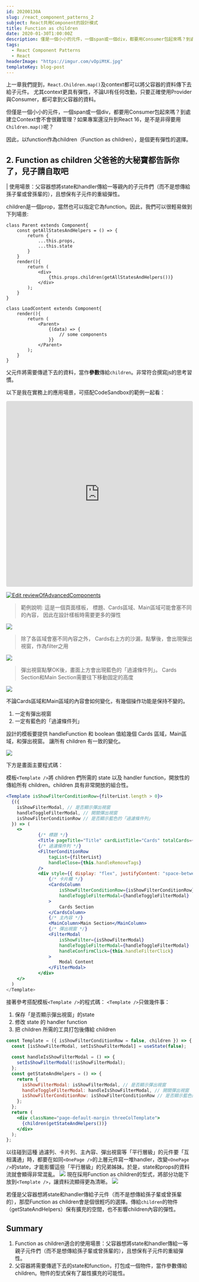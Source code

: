 ```yaml
---
id: 20200130A
slug: /react_component_patterns_2
subject: React共用Component的設計模式
title: Function as children
date: 2020-01-30T1:00:00Z
description: 僅是一個小小的元件，一個span或一個div，都要用Consumer包起來嗎？到處建立Context會不會很難管理？因此，以function作為children（Function as children），是個更有彈性的選擇
tags:
  - React Component Patterns
  - React
headerImage: "https://imgur.com/vOpiMtK.jpg"
templateKey: blog-post
---
```

上一章我們提到，`React.Children.map()`及context都可以將父容器的資料傳下去給子元件。
尤其context更具有彈性，不論UI有任何改動，只要正確使用Provider與Consumer，都可拿到父容器的資料。

但僅是一個小小的元件，一個span或一個div，都要用Consumer包起來嗎？到處建立Context會不會很難管理？如果專案還沒升到React 16，是不是非得要用`Children.map()`呢？

因此，以function作為children（Function as children），是個更有彈性的選擇。

## 2. Function as children 父爸爸的大秘寶都告訴你了，兒子請自取吧
| 使用場景：父容器想將state和handler傳給一等親內的子元件們（而不是想傳給孫子輩或曾孫輩的），且想保有子元件的重組彈性。

children是一個prop，當然也可以指定它為function。因此，我們可以很輕易做到下列場景:

```jsx{2-7,11,21-23}
class Parent extends Component{
	const getAllStatesAndHelpers = () => {
		return {
			...this.props,
			...this.state
		}
	}
	render(){
		return (
			<div>
				{this.props.children(getAllStatesAndHelpers())}
			</div>
		);
	}
}

class LoadContent extends Component{
	render(){
		return (
			<Parent>
				{(data) => {
					// some components
				}}
			</Parent>
		);
	}
}
```
父元件將需要傳遞下去的資料，當作**參數**傳給`children`。非常符合撰寫js的思考習慣。

以下是我在實務上的應用場景，可搭配CodeSandbox的範例一起看：
<iframe src="https://codesandbox.io/embed/reviewofadvancedcomponents-flyrb?fontsize=14&hidenavigation=1&initialpath=%2Frender_props%2F01&module=%2Fsrc%2Fexamples%2F05.js&theme=dark"
	style="width:100%; height:500px; border:0; border-radius: 4px; overflow:hidden;"
	title="reviewOfAdvancedComponents"
	allow="accelerometer; ambient-light-sensor; camera; encrypted-media; geolocation; gyroscope; hid; microphone; midi; payment; usb; vr; xr-spatial-tracking"
	sandbox="allow-forms allow-modals allow-popups allow-presentation allow-same-origin allow-scripts"
></iframe>

[![Edit reviewOfAdvancedComponents](https://codesandbox.io/static/img/play-codesandbox.svg)](https://codesandbox.io/s/reviewofadvancedcomponents-flyrb?fontsize=14&hidenavigation=1&initialpath=%2Frender_props%2F01&module=%2Fsrc%2Fexamples%2F05.js&theme=dark)

> 範例說明:
> 這是一個頁面樣板，
> 標題、Cards區域、Main區域可能會塞不同的內容，
> 因此在設計樣板時需要更多的彈性

![](https://i.imgur.com/su2MJPz.png)

> 除了各區域會塞不同內容之外，
> Cards右上方的沙漏，點擊後，會出現彈出視窗，作為filter之用

![](https://i.imgur.com/A871CZS.png)

> 彈出視窗點擊OK後，畫面上方會出現藍色的「過濾條件列」。
> Cards Section和Main Section需要往下移動固定的高度

![](https://i.imgur.com/c8blybe.png)

不論Cards區域和Main區域的內容會如何變化，有幾個操作功能是保持不變的。

1. 一定有彈出視窗
2. 一定有藍色的「過濾條件列」

設計的模板要提供 handleFunction 和 boolean 值給幾個 Cards 區域，Main區域，和彈出視窗。
讓所有 children 有一致的變化。

![](https://i.imgur.com/xAIIMwL.png)

下方是畫面主要程式碼：

模板`<Template />`將 children 們所需的 state 以及 handler function，開放性的傳給所有 children。children 具有非常開放的組合性。
```jsx
<Template isShowFilterConditionRow={filterList.length > 0}>
  {({
    isShowFilterModal, // 是否顯示彈出視窗
    handleToggleFilterModal, // 開關彈出視窗
    isShowFilterConditionRow // 是否顯示藍色的「過濾條件列」
  }) => (
    <>
			{/* 標題 */}
			<Title pageTitle="Title" cardListTitle="Cards" totalCards={0} />
			{/* 過濾條件列 */}
			<FilterConditionRow
				tagList={filterList}
				handleClose={this.handleRemoveTags}
			/>
			<div style={{ display: "flex", justifyContent: "space-between" }}>
				{/* 卡片欄 */}
				<CardsColumn
					isShowFilterConditionRow={isShowFilterConditionRow}
					handleToggleFilterModal={handleToggleFilterModal}
				>
					Cards Section
				</CardsColumn>
				{/* 主內容 */}
				<MainColumn>Main Section</MainColumn>
				{/* 彈出視窗 */}
				<FilterModal
					isShowFilter={isShowFilterModal}
					handleToggleFilterModal={handleToggleFilterModal}
					handleConfirmClick={this.handleFilterClick}
				>
					Modal Content
				</FilterModal>
			</div>
    </>
  )
</Template>
```

接著參考搭配模板`<Template />`的程式碼：
`<Template />`只做幾件事：
1. 保存「是否顯示彈出視窗」的state
2. 修改 state 的 handler function
3. 把 children 所需的工具打包後傳給 children

```jsx
const Template = ({ isShowFilterConditionRow = false, children }) => {
  const [isShowFilterModal, setIsShowFilterModal] = useState(false);
  
  const handleIsShowFilterModal = () => {
    setIsShowFilterModal(!isShowFilterModal);
  };
  const getStateAndHelpers = () => {
    return {
      isShowFilterModal: isShowFilterModal, // 是否顯示彈出視窗
      handleToggleFilterModal: handleIsShowFilterModal, // 開關彈出視窗
      isShowFilterConditionRow: isShowFilterConditionRow // 是否顯示藍色的「過濾條件列」
    };
  };
  return (
    <div className="page-default-margin threeColTemplate">
      {children(getStateAndHelpers())}
    </div>
  );
};
```
以往碰到這種 過濾列、卡片列、主內容、彈出視窗等「平行層級」的元件要「互相溝通」時，都要在如同`<OnePage />`的上層元件寫一堆handler，改變`<OnePage />`的state，才能影響這些「平行層級」的兄弟姊妹。於是，state和props的資料流就會顯得非常混亂。
![](https://i.imgur.com/9kaUZTi.png)
現在採用Function as children的型式，將部分功能下放到`<Template />`，讓資料流顯得更為清晰。
![](https://i.imgur.com/c2oDnpo.png)

若僅是父容器想將state和handler傳給子元件（而不是想傳給孫子輩或曾孫輩的），那麼Function as children會是個很輕巧的選擇。傳給`children`的物件（getStateAndHelpers）保有擴充的空間，也不影響children內容的彈性。

## Summary
1. Function as children適合的使用場景：父容器想將state和handler傳給一等親子元件們（而不是想傳給孫子輩或曾孫輩的），且想保有子元件的重組彈性。
2. 父容器將需要傳遞下去的state和function，打包成一個物件，當作參數傳給children。物件的型式保有了屬性擴充的可能性。
